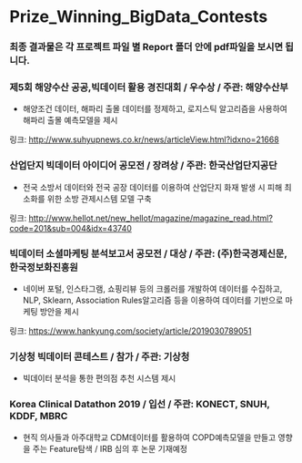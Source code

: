 # Prize_Winning_BigData_Contests
### 최종 결과물은 각 프로젝트 파일 별 Report 폴더 안에 pdf파일을 보시면 됩니다.

### 제5회 해양수산 공공,빅데이터 활용 경진대회  / 우수상 / 주관: 해양수산부
- 해양조건 데이터, 해파리 출몰 데이터를 정제하고, 로지스틱 알고리즘을 사용하여 해파리 출몰 예측모델을 제시

링크: http://www.suhyupnews.co.kr/news/articleView.html?idxno=21668

### 산업단지 빅데이터 아이디어 공모전  / 장려상 / 주관: 한국산업단지공단
- 전국 소방서 데이터와 전국 공장 데이터를 이용하여 산업단지 화재 발생 시 피해 최소화를 위한 소방 관제시스템 모델 구축

링크: http://www.hellot.net/new_hellot/magazine/magazine_read.html?code=201&sub=004&idx=43740

### 빅데이터 소셜마케팅 분석보고서 공모전 / 대상 / 주관: (주)한국경제신문, 한국정보화진흥원
- 네이버 포털, 인스타그램, 쇼핑리뷰 등의 크롤러를 개발하여 데이터를 수집하고, NLP, Sklearn, Association Rules알고리즘 등을 이용하여 데이터를 기반으로 마케팅 방안을 제시

링크: https://www.hankyung.com/society/article/2019030789051

### 기상청 빅데이터 콘테스트  / 참가 / 주관: 기상청

- 빅데이터 분석을 통한 편의점 추천 시스템 제시


### Korea Clinical Datathon 2019  / 입선 / 주관: KONECT, SNUH, KDDF, MBRC

- 현직 의사들과 아주대학교 CDM데이터를 활용하여 COPD예측모델을 만들고 영향을 주는 Feature탐색 / IRB 심의 후 논문 기재예정
